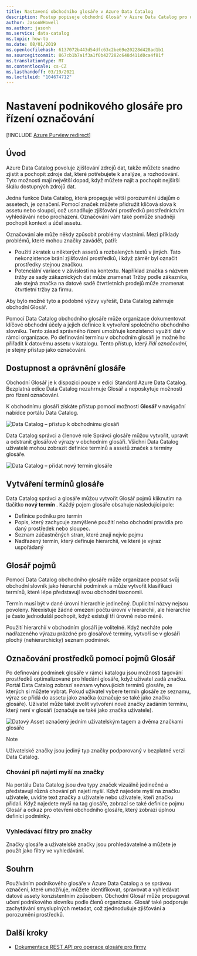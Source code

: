 ```yaml
---
title: Nastavení obchodního glosáře v Azure Data Catalog
description: Postup popisuje obchodní Glosář v Azure Data Catalog pro definování a použití společného slovníku podnikání k označení registrovaných datových assetů.
author: JasonWHowell
ms.author: jasonh
ms.service: data-catalog
ms.topic: how-to
ms.date: 08/01/2019
ms.openlocfilehash: 6137072b443d54dfc63c2be69e20228d428ad1b1
ms.sourcegitcommit: 867cb1b7a1f3a1f0b427282c648d411d0ca4f81f
ms.translationtype: MT
ms.contentlocale: cs-CZ
ms.lasthandoff: 03/19/2021
ms.locfileid: "104674712"
---
```

# <a name="set-up-the-business-glossary-for-governed-tagging"></a>Nastavení podnikového glosáře pro řízení označování

[!INCLUDE [Azure Purview redirect](../../includes/data-catalog-use-purview.md)]

## <a name="introduction"></a>Úvod

Azure Data Catalog povoluje zjišťování zdrojů dat, takže můžete snadno zjistit a pochopit zdroje dat, které potřebujete k analýze, a rozhodování. Tyto možnosti mají největší dopad, když můžete najít a pochopit nejširší škálu dostupných zdrojů dat.

Jedna funkce Data Catalog, která propaguje větší porozumění údajům o assetech, je označení. Pomocí značek můžete přidružit klíčová slova k assetu nebo sloupci, což usnadňuje zjišťování prostředků prostřednictvím vyhledávání nebo procházení. Označování vám také pomůže snadněji pochopit kontext a účel assetu.

Označování ale může někdy způsobit problémy vlastními. Mezi příklady problémů, které mohou značky zavádět, patří:

* Použití zkratek u některých assetů a rozbalených textů v jiných. Tato nekonzistence brání zjišťování prostředků, i když záměr byl označit prostředky stejnou značkou.
* Potenciální variace v závislosti na kontextu. Například značka s názvem *tržby* ze sady zákaznických dat může znamenat Tržby podle zákazníka, ale stejná značka na datové sadě čtvrtletních prodejů může znamenat čtvrtletní tržby za firmu.  

Aby bylo možné tyto a podobné výzvy vyřešit, Data Catalog zahrnuje obchodní Glosář.

Pomocí Data Catalog obchodního glosáře může organizace dokumentovat klíčové obchodní účely a jejich definice k vytvoření společného obchodního slovníku. Tento zásad správného řízení umožňuje konzistenci využití dat v rámci organizace. Po definování termínu v obchodním glosáři je možné ho přiřadit k datovému assetu v katalogu. Tento přístup, který *řídí označování*, je stejný přístup jako označování.

## <a name="glossary-availability-and-privileges"></a>Dostupnost a oprávnění glosáře

Obchodní Glosář je k dispozici pouze v edici Standard Azure Data Catalog. Bezplatná edice Data Catalog nezahrnuje Glosář a neposkytuje možnosti pro řízení označování.

K obchodnímu glosáři získáte přístup pomocí možnosti **Glosář** v navigační nabídce portálu Data Catalog.  

![Data Catalog – přístup k obchodnímu glosáři](./media/data-catalog-how-to-business-glossary/01-portal-menu.png)

Data Catalog správci a členové role Správci glosáře můžou vytvořit, upravit a odstranit glosářové výrazy v obchodním glosáři. Všichni Data Catalog uživatelé mohou zobrazit definice termínů a assetů značek s termíny glosáře.

![Data Catalog – přidat nový termín glosáře](./media/data-catalog-how-to-business-glossary/02-new-term.png)

## <a name="creating-glossary-terms"></a>Vytváření termínů glosáře

Data Catalog správci a glosáře můžou vytvořit Glosář pojmů kliknutím na tlačítko **nový termín** . Každý pojem glosáře obsahuje následující pole:

* Definice podniku pro termín
* Popis, který zachycuje zamýšlené použití nebo obchodní pravidla pro daný prostředek nebo sloupec.
* Seznam zúčastněných stran, které znají nejvíc pojmu
* Nadřazený termín, který definuje hierarchii, ve které je výraz uspořádaný

## <a name="glossary-term-hierarchies"></a>Glosář pojmů

Pomocí Data Catalog obchodního glosáře může organizace popsat svůj obchodní slovník jako hierarchii podmínek a může vytvořit klasifikaci termínů, které lépe představují svou obchodní taxonomii.

Termín musí být v dané úrovni hierarchie jedinečný. Duplicitní názvy nejsou povoleny. Neexistuje žádné omezení počtu úrovní v hierarchii, ale hierarchie je často jednodušší pochopit, když existují tři úrovně nebo méně.

Použití hierarchií v obchodním glosáři je volitelné. Když necháte pole nadřazeného výrazu prázdné pro glosářové termíny, vytvoří se v glosáři plochý (nehierarchicky) seznam podmínek.  

## <a name="tagging-assets-with-glossary-terms"></a>Označování prostředků pomocí pojmů Glosář

Po definování podmínek glosáře v rámci katalogu jsou možnosti tagování prostředků optimalizované pro hledání glosáře, když uživatel zadá značku. Portál Data Catalog zobrazí seznam vyhovujících termínů glosáře, ze kterých si můžete vybrat. Pokud uživatel vybere termín glosáře ze seznamu, výraz se přidá do assetu jako značka (označuje se také jako značka glosáře). Uživatel může také zvolit vytvoření nové značky zadáním termínu, který není v glosáři (označuje se také jako značka uživatele).

![Datový Asset označený jedním uživatelským tagem a dvěma značkami glosáře](./media/data-catalog-how-to-business-glossary/03-tagged-asset.png)

> [!NOTE]
> Uživatelské značky jsou jediný typ značky podporovaný v bezplatné verzi Data Catalog.

### <a name="hover-behavior-on-tags"></a>Chování při najetí myší na značky

Na portálu Data Catalog jsou dva typy značek vizuálně jedinečné a představují různá chování při najetí myší. Když najedete myší na značku uživatele, uvidíte text značky a uživatele nebo uživatele, kteří značku přidali. Když najedete myší na tag glosáře, zobrazí se také definice pojmu Glosář a odkaz pro otevření obchodního glosáře, který zobrazí úplnou definici podmínky.

### <a name="search-filters-for-tags"></a>Vyhledávací filtry pro značky

Značky glosáře a uživatelské značky jsou prohledávatelné a můžete je použít jako filtry ve vyhledávání.

## <a name="summary"></a>Souhrn

Používáním podnikového glosáře v Azure Data Catalog a se správou označení, které umožňuje, můžete identifikovat, spravovat a vyhledávat datové assety konzistentním způsobem. Obchodní Glosář může propagovat učení podnikového slovníku podle členů organizace. Glosář také podporuje zachytávání smysluplných metadat, což zjednodušuje zjišťování a porozumění prostředků.

## <a name="next-steps"></a>Další kroky

* [Dokumentace REST API pro operace glosáře pro firmy](/rest/api/datacatalog/data-catalog-glossary)
